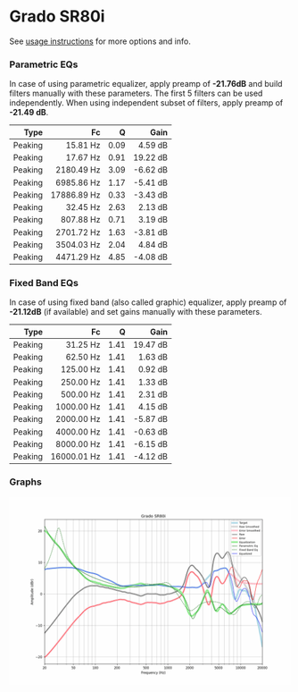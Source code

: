 # Grado SR80i
See [usage instructions](https://github.com/jaakkopasanen/AutoEq#usage) for more options and info.

### Parametric EQs
In case of using parametric equalizer, apply preamp of **-21.76dB** and build filters manually
with these parameters. The first 5 filters can be used independently.
When using independent subset of filters, apply preamp of **-21.49 dB**.

| Type    | Fc          |    Q | Gain     |
|--------:|------------:|-----:|---------:|
| Peaking | 15.81 Hz    | 0.09 | 4.59 dB  |
| Peaking | 17.67 Hz    | 0.91 | 19.22 dB |
| Peaking | 2180.49 Hz  | 3.09 | -6.62 dB |
| Peaking | 6985.86 Hz  | 1.17 | -5.41 dB |
| Peaking | 17886.89 Hz | 0.33 | -3.43 dB |
| Peaking | 32.45 Hz    | 2.63 | 2.13 dB  |
| Peaking | 807.88 Hz   | 0.71 | 3.19 dB  |
| Peaking | 2701.72 Hz  | 1.63 | -3.81 dB |
| Peaking | 3504.03 Hz  | 2.04 | 4.84 dB  |
| Peaking | 4471.29 Hz  | 4.85 | -4.08 dB |

### Fixed Band EQs
In case of using fixed band (also called graphic) equalizer, apply preamp of **-21.12dB**
(if available) and set gains manually with these parameters.

| Type    | Fc          |    Q | Gain     |
|--------:|------------:|-----:|---------:|
| Peaking | 31.25 Hz    | 1.41 | 19.47 dB |
| Peaking | 62.50 Hz    | 1.41 | 1.63 dB  |
| Peaking | 125.00 Hz   | 1.41 | 0.92 dB  |
| Peaking | 250.00 Hz   | 1.41 | 1.33 dB  |
| Peaking | 500.00 Hz   | 1.41 | 2.31 dB  |
| Peaking | 1000.00 Hz  | 1.41 | 4.15 dB  |
| Peaking | 2000.00 Hz  | 1.41 | -5.87 dB |
| Peaking | 4000.00 Hz  | 1.41 | -0.63 dB |
| Peaking | 8000.00 Hz  | 1.41 | -6.15 dB |
| Peaking | 16000.01 Hz | 1.41 | -4.12 dB |

### Graphs
![](./Grado%20SR80i.png)